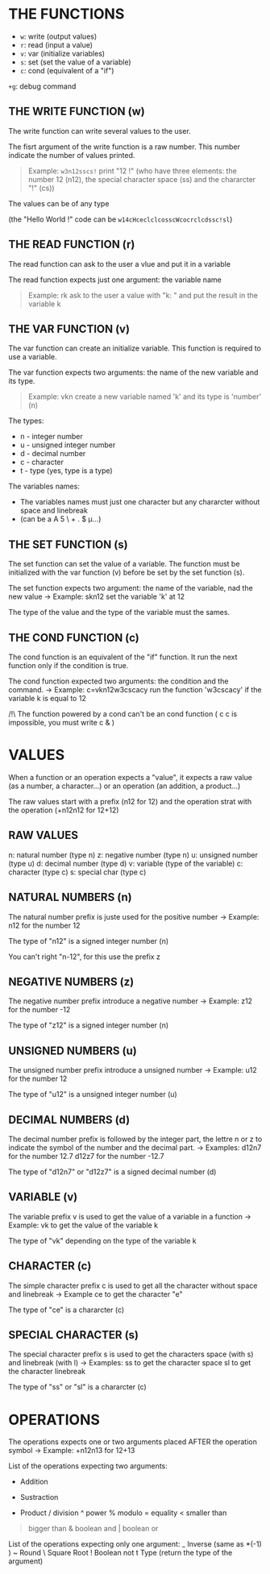 
# THE FUNCTIONS

- `w`: write (output values)
- `r`: read  (input a value)
- `v`: var   (initialize variables)
- `s`: set   (set the value of a variable)
- `c`: cond  (equivalent of a "if")

`+g`: debug command

## THE WRITE FUNCTION (w)

The write function can write several values to the user.

The fisrt argument of the write function is a raw number. This number indicate the number of values printed.

> Example: `w3n12sscs!` print "12 !" (who have three elements: the number 12 (n12), the special character space (ss) and the chararcter "!" (cs))

The values can be of any type

(the "Hello World !" code can be `w14cHceclclcosscWcocrclcdssc!sl`)

## THE READ FUNCTION (r)

The read function can ask to the user a vlue and put it in a variable

The read function expects just one argument: the variable name
 
> Example: rk ask to the user a value with "k: " and put the result in the variable k

## THE VAR FUNCTION (v)

The var function can create an initialize variable. This function is required to use a variable.

The var function expects two arguments: the name of the new variable and its type.

> Example: vkn create a new variable named 'k' and its type is 'number' (n)

The types:
- n - integer number
- u - unsigned integer number
- d - decimal number
- c - character
- t - type (yes, type is a type)

The variables names:
- The variables names must just one character but any chararcter without space and linebreak
- (can be a A 5 \ + . $ µ...)

## THE SET FUNCTION (s)

The set function can set the value of a variable. The function must be initialized with the var function (v) before be set by the set function (s).

The set function expects two argument: the name of the variable, nad the new value
 -> Example: skn12 set the variable 'k' at 12

The type of the value and the type of the variable must the sames.



## THE COND FUNCTION (c)

The cond function is an equivalent of the "if" function.
It run the next function only if the condition is true.

The cond function expected two arguments: the condition and the command.
 -> Example: c=vkn12w3cscacy run the function 'w3cscacy' if the variable k is equal to 12

/!\ The function powered by a cond can't be an cond function
 ( c <condition1> c <condition2> <function> is impossible, you must write c <condition1> & <condition2> <function>)

# VALUES

When a function or an operation expects a "value", it expects a raw value (as a number, a character...) or an operation (an addition, a product...)

The raw values start with a prefix (n12 for 12) and the operation strat with the operation (+n12n12 for 12+12)

## RAW VALUES

n: natural number  (type n)
z: negative number (type n)
u: unsigned number (type u)
d: decimal number  (type d)
v: variable        (type of the variable)
c: character       (type c)
s: special char    (type c)



## NATURAL NUMBERS (n)

The natural number prefix is juste used for the positive number
 -> Example: n12 for the number 12

The type of "n12" is a signed integer number (n)

You can't right "n-12", for this use the prefix z



## NEGATIVE NUMBERS (z)

The negative number prefix introduce a negative number
 -> Example: z12 for the number -12

The type of "z12" is a signed integer number (n)



## UNSIGNED NUMBERS (u)

The unsigned number prefix introduce a unsigned number
 -> Example: u12 for the number 12

The type of "u12" is a unsigned integer number (u)



## DECIMAL NUMBERS (d)

The decimal number prefix is followed by the integer part, the lettre n or z to indicate the symbol of the number and the decimal part.
 -> Examples: d12n7 for the number 12.7
              d12z7 for the number -12.7

The type of "d12n7" or "d12z7" is a signed decimal number (d)



## VARIABLE (v)

The variable prefix v is used to get the value of a variable in a function
 -> Example: vk to get the value of the variable k

The type of "vk" depending on the type of the variable k



## CHARACTER (c)

The simple character prefix c is used to get all the character without space and linebreak
 -> Example ce to get the character "e"

The type of "ce" is a chararcter (c)



## SPECIAL CHARACTER (s)

The special character prefix s is used to get the characters space (with s) and linebreak (with l)
 -> Examples: ss to get the character space
              sl to get the character linebreak

The type of "ss" or "sl" is a chararcter (c)

# OPERATIONS

The operations expects one or two arguments placed AFTER the operation symbol
 -> Example: +n12n13 for 12+13

List of the operations expecting two arguments:
+ Addition
- Sustraction
* Product
/ division
^ power
% modulo
= equality
< smaller than
> bigger than
& boolean and
| boolean or

List of the operations expecting only one argument:
_ Inverse     (same as *(-1) )
~ Round
\ Square Root
! Boolean not
t Type        (return the type of the argument)


